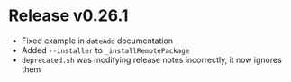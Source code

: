 # Release v0.26.1

- Fixed example in `dateAdd` documentation
- Added `--installer` to `_installRemotePackage`
- `deprecated.sh` was modifying release notes incorrectly, it now ignores them
